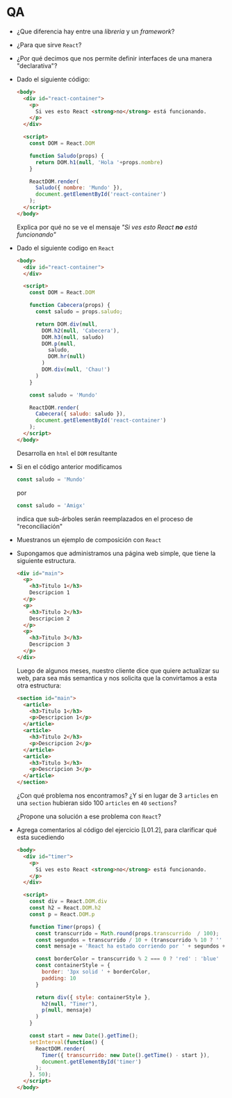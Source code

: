 # QA

- ¿Que diferencia hay entre una *libreria* y un *framework*?

- ¿Para que sirve `React`?

- ¿Por qué decimos que nos permite definir interfaces de una manera "declarativa"?

- Dado el siguiente código:
  ```html
  <body>
    <div id="react-container">
      <p>
        Si ves esto React <strong>no</strong> está funcionando.
      </p>
    </div>

    <script>
      const DOM = React.DOM

      function Saludo(props) {
        return DOM.h1(null, 'Hola '+props.nombre)
      }

      ReactDOM.render(
        Saludo({ nombre: 'Mundo' }),
        document.getElementById('react-container')
      );
    </script>
  </body>
  ```

  Explica por qué no se ve el mensaje *"Si ves esto React **no** está funcionando"*

- Dado el siguiente codigo en `React`

  ```html
  <body>
    <div id="react-container">
    </div>

    <script>
      const DOM = React.DOM

      function Cabecera(props) {
        const saludo = props.saludo;

        return DOM.div(null,
          DOM.h2(null, 'Cabecera'),
          DOM.h3(null, saludo)
          DOM.p(null,
            saludo,
            DOM.hr(null)
          )
          DOM.div(null, 'Chau!')
        )
      }

      const saludo = 'Mundo'

      ReactDOM.render(
        Cabecera({ saludo: saludo }),
        document.getElementById('react-container')
      );
    </script>
  </body>
  ```

  Desarrolla en `html` el `DOM` resultante

- Si en el código anterior modificamos
  ```javascript
  const saludo = 'Mundo'
  ```

  por

  ```javascript
  const saludo = 'Amigx'
  ```

  indica que sub-árboles serán reemplazados en el proceso de "reconciliación"

- Muestranos un ejemplo de composición con `React`

- Supongamos que administramos una página web simple, que tiene la siguiente estructura.

  ```html
  <div id="main">
    <p>
      <h3>Titulo 1</h3>
      Descripcion 1
    </p>
    <p>
      <h3>Titulo 2</h3>
      Descripcion 2
    </p>
    <p>
      <h3>Titulo 3</h3>
      Descripcion 3
    </p>
  </div>
  ```

  Luego de algunos meses, nuestro cliente dice que quiere actualizar su web,
  para sea más semantica y nos solicita que la convirtamos a esta otra
  estructura:

  ```html
  <section id="main">
    <article>
      <h3>Titulo 1</h3>
      <p>Descripcion 1</p>
    </article>
    <article>
      <h3>Titulo 2</h3>
      <p>Descripcion 2</p>
    </article>
    <article>
      <h3>Titulo 3</h3>
      <p>Descripcion 3</p>
    </article>
  </section>
  ```

  ¿Con qué problema nos encontramos? ¿Y si en lugar de 3 `articles` en una
  `section` hubieran sido 100 `articles` en `40` `sections`?

  ¿Propone una solución a ese problema con `React`?

- Agrega comentarios al código del ejercicio [L01.2], para clarificar qué esta
  sucediendo

  ```html
  <body>
    <div id="timer">
      <p>
        Si ves esto React <strong>no</strong> está funcionando.
      </p>
    </div>

    <script>
      const div = React.DOM.div
      const h2 = React.DOM.h2
      const p = React.DOM.p

      function Timer(props) {
        const transcurrido = Math.round(props.transcurrido  / 100);
        const segundos = transcurrido / 10 + (transcurrido % 10 ? '' : '.0' );
        const mensaje = 'React ha estado corriendo por ' + segundos + ' segundos.';

        const borderColor = transcurrido % 2 === 0 ? 'red' : 'blue'
        const containerStyle = {
          border: '3px solid ' + borderColor,
          padding: 10
        }

        return div({ style: containerStyle },
          h2(null, "Timer"),
          p(null, mensaje)
        )
      }

      const start = new Date().getTime();
      setInterval(function() {
        ReactDOM.render(
          Timer({ transcurrido: new Date().getTime() - start }),
          document.getElementById('timer')
        );
      }, 50);
    </script>
  </body>
  ```


